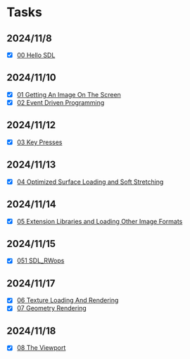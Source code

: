 # Tasks

## 2024/11/8

- [x] [00 Hello SDL](./00_HelloSDL.md)

## 2024/11/10

- [x] [01 Getting An Image On The Screen](./01_GettingAnImageOnTheScreen.md)
- [x] [02 Event Driven Programming](./02_EventDrivenProgramming.md)

## 2024/11/12

- [x] [03 Key Presses](./03_KeyPresses.md)

## 2024/11/13

- [x] [04 Optimized Surface Loading and Soft Stretching](./04_OptimizedSurfaceLoadingandSoftStretching.md)

## 2024/11/14

- [x] [05 Extension Libraries and Loading Other Image Formats](./05_ExtensionLibraries.md)

## 2024/11/15

- [x] [051 SDL_RWops](./051_SDLRWops.md)

## 2024/11/17

- [x] [06 Texture Loading And Rendering](./06_TextureLoadingAndRendering.md)
- [x] [07 Geometry Rendering](./07_GeometryRendering.md)

## 2024/11/18

- [x] [08 The Viewport](./08_TheViewport.md)